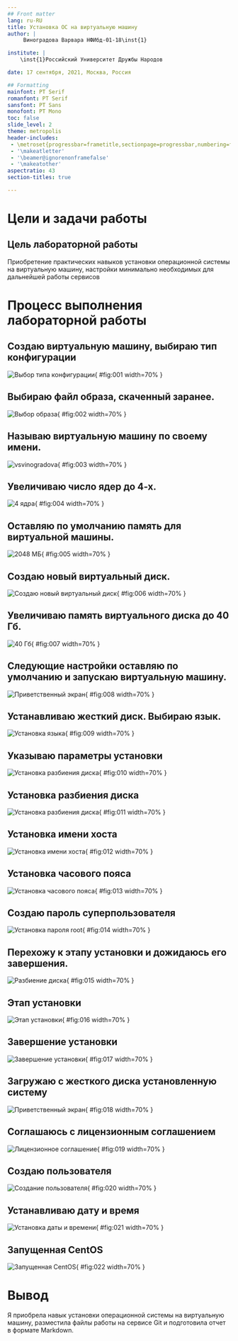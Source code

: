 ```yaml
---
## Front matter
lang: ru-RU
title: Установка ОС на виртуальную машину
author: |
	 Виноградова Варвара НФИбд-01-18\inst{1}

institute: |
	\inst{1}Российский Университет Дружбы Народов

date: 17 сентября, 2021, Москва, Россия

## Formatting
mainfont: PT Serif
romanfont: PT Serif
sansfont: PT Sans
monofont: PT Mono
toc: false
slide_level: 2
theme: metropolis
header-includes: 
 - \metroset{progressbar=frametitle,sectionpage=progressbar,numbering=fraction}
 - '\makeatletter'
 - '\beamer@ignorenonframefalse'
 - '\makeatother'
aspectratio: 43
section-titles: true

---
```


# Цели и задачи работы

## Цель лабораторной работы

Приобретение практических навыков установки операционной системы на виртуальную машину, настройки минимально необходимых для дальнейшей работы сервисов

# Процесс выполнения лабораторной работы

## Создаю виртуальную машину, выбираю тип конфигурации

![Выбор типа конфигурации](image/01.png){ #fig:001 width=70% }

## Выбираю файл образа, скаченный заранее.

![Выбор образа](image/02.png){ #fig:002 width=70% }

## Называю виртуальную машину по своему имени. 

![vsvinogradova](image/03.png){ #fig:003 width=70% }

## Увеличиваю число ядер до 4-х. 

![4 ядра](image/04.png){ #fig:004 width=70% }

## Оставляю по умолчанию память для виртуальной машины. 

![2048 МБ](image/05.png){ #fig:005 width=70% }

## Создаю новый виртуальный диск. 

![Создаю новый виртуальный диск](image/06.png){ #fig:006 width=70% }

## Увеличиваю память виртуального диска до 40 Гб. 

![40 Гб](image/07.png){ #fig:007 width=70% }

## Следующие настройки оставляю по умолчанию и запускаю виртуальную машину.

![Приветственный экран](image/08.png){ #fig:008 width=70% }

## Устанавливаю жесткий диск. Выбираю язык.

![Установка языка](image/09.png){ #fig:009 width=70% }

## Указываю параметры установки

![Установка разбиения диска](image/10.png){ #fig:010 width=70% }

## Установка разбиения диска

![Установка разбиения диска](image/11.png){ #fig:011 width=70% }

## Установка имени хоста

![Установка имени хоста](image/12.png){ #fig:012 width=70% }

## Установка часового пояса
 ![Установка часового пояса](image/13.png){ #fig:013 width=70% }

## Создаю пароль суперпользователя

![Установка пароля root](image/14.png){ #fig:014 width=70% }
 
## Перехожу к этапу установки и дожидаюсь его завершения.

![Разбиение диска](image/15.png){ #fig:015 width=70% }

## Этап установки

![Этап установки](image/16.png){ #fig:016 width=70% }

## Завершение установки

 ![Завершение установки](image/17.png){ #fig:017 width=70% }

## Загружаю с жесткого диска установленную систему

![Приветственный экран](image/18.png){ #fig:018 width=70% }

## Соглашаюсь с лицензионным соглашением

![Лицензионное соглашение](image/19.png){ #fig:019 width=70% }

## Создаю пользователя 

![Создание пользователя](image/20.png){ #fig:020 width=70% }

## Устанавливаю дату и время

![Установка даты и времени](image/21.png){ #fig:021 width=70% }

## Запущенная CentOS

 ![Запущенная CentOS](image/22.png){ #fig:022 width=70% }

# Вывод

Я приобрела навык установки операционной системы на виртуальную машину, разместила файлы работы на сервисе Git и подготовила отчет в формате Markdown.
